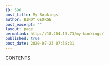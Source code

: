 ```yaml
---
ID: 596
post_title: My Bookings
author: BINOY GEORGE
post_excerpt: ""
layout: page
permalink: http://18.204.15.73/my-bookings/
published: true
post_date: 2020-07-23 07:38:31
---
```

CONTENTS